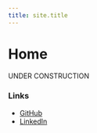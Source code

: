 ```yaml
---
title: site.title
---
```


# Home

UNDER CONSTRUCTION

### Links

- [GitHub](https://github.com/progreon)
- [LinkedIn](https://www.linkedin.com/in/marco-willems-0b9504a5/)
